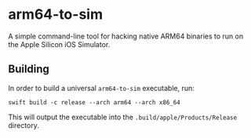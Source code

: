 # arm64-to-sim

A simple command-line tool for hacking native ARM64 binaries to run on the Apple Silicon iOS Simulator.

## Building

In order to build a universal `arm64-to-sim` executable, run:

```
swift build -c release --arch arm64 --arch x86_64
```

This will output the executable into the `.build/apple/Products/Release`
directory.
